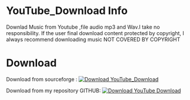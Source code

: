 # YouTube_Download Info 
Downlad Music from Youtube ,file audio  mp3 and  Wav.I take no responsibility. If the user final download content protected by copyright, I always recommend downloading music NOT COVERED BY COPYRIGHT
# Download 
Download from sourceforge : [![Download YouTube_Download](https://a.fsdn.com/con/app/sf-download-button)](https://sourceforge.net/projects/youtube-download/files/latest/download)

Download from my repository GITHUB: [![Download YouTube Download](https://r.search.yahoo.com/_ylt=AwrFEI9Sg51kWG0vEEQdDQx.;_ylu=c2VjA3NyBHNsawNpbWcEb2lkAzI1OTI3ZTE3OWM1NDg1NzU1OTI5NTI1ZjU2MWU1NzgyBGdwb3MDNARpdANiaW5n/RV=2/RE=1688073170/RO=11/RU=https%3a%2f%2fimgpng.ru%2fdownload%2f73351/RK=2/RS=s.00CGuUy4gyM_DDaI1lyEv5FW4-)](https://github.com/RedAnonymousITA/YouTube_Download/releases/download/v0.1/Youtube-DWN.Windows.zip)

